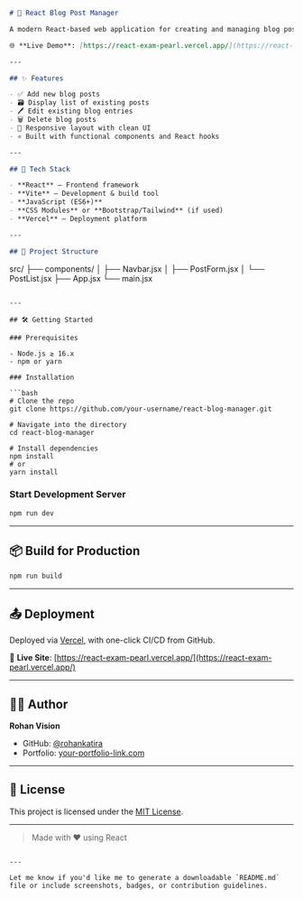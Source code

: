 ```markdown
# 📝 React Blog Post Manager

A modern React-based web application for creating and managing blog posts. This project demonstrates CRUD operations using components like `PostForm` and `PostList`, with a clean and responsive UI.

🌐 **Live Demo**: [https://react-exam-pearl.vercel.app/](https://react-exam-pearl.vercel.app/)

---

## ✨ Features

- ✅ Add new blog posts
- 🗃️ Display list of existing posts
- 🖊️ Edit existing blog entries
- 🗑️ Delete blog posts
- 📱 Responsive layout with clean UI
- ⚛️ Built with functional components and React hooks

---

## 🚀 Tech Stack

- **React** – Frontend framework
- **Vite** – Development & build tool
- **JavaScript (ES6+)**
- **CSS Modules** or **Bootstrap/Tailwind** (if used)
- **Vercel** – Deployment platform

---

## 📁 Project Structure

```

src/
├── components/
│   ├── Navbar.jsx
│   ├── PostForm.jsx
│   └── PostList.jsx
├── App.jsx
└── main.jsx

````

---

## 🛠️ Getting Started

### Prerequisites

- Node.js ≥ 16.x
- npm or yarn

### Installation

```bash
# Clone the repo
git clone https://github.com/your-username/react-blog-manager.git

# Navigate into the directory
cd react-blog-manager

# Install dependencies
npm install
# or
yarn install
````

### Start Development Server

```bash
npm run dev
```

---

## 📦 Build for Production

```bash
npm run build
```

---

## 📤 Deployment

Deployed via [Vercel](https://vercel.com/), with one-click CI/CD from GitHub.

🔗 **Live Site**: [https://react-exam-pearl.vercel.app/](https://react-exam-pearl.vercel.app/)

---

## 👨‍💻 Author

**Rohan Vision**

* GitHub: [@rohankatira](https://github.com/your-username)
* Portfolio: [your-portfolio-link.com](#)

---

## 📄 License

This project is licensed under the [MIT License](LICENSE).

---

> Made with ❤️ using React

```

---

Let me know if you'd like me to generate a downloadable `README.md` file or include screenshots, badges, or contribution guidelines.
```
